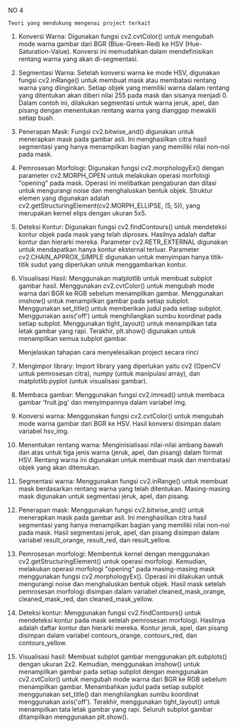 
NO 4

    Teori yang mendukung mengenai project terkait

1. Konversi Warna:
    Digunakan fungsi cv2.cvtColor() untuk mengubah mode warna gambar dari BGR (Blue-Green-Red) ke HSV (Hue-Saturation-Value). Konversi ini memudahkan dalam mendefinisikan rentang warna yang akan di-segmentasi.

2. Segmentasi Warna:
    Setelah konversi warna ke mode HSV, digunakan fungsi cv2.inRange() untuk membuat mask atau membatasi rentang warna yang diinginkan. Setiap objek yang memiliki warna dalam rentang yang ditentukan akan diberi nilai 255 pada mask dan sisanya menjadi 0.
    Dalam contoh ini, dilakukan segmentasi untuk warna jeruk, apel, dan pisang dengan menentukan rentang warna yang dianggap mewakili setiap buah.

3. Penerapan Mask:
    Fungsi cv2.bitwise_and() digunakan untuk menerapkan mask pada gambar asli. Ini menghasilkan citra hasil segmentasi yang hanya menampilkan bagian yang memiliki nilai non-nol pada mask.

4. Pemrosesan Morfologi:
    Digunakan fungsi cv2.morphologyEx() dengan parameter cv2.MORPH_OPEN untuk melakukan operasi morfologi "opening" pada mask. Operasi ini melibatkan pengaburan dan dilasi untuk mengurangi noise dan menghaluskan bentuk objek.
    Struktur elemen yang digunakan adalah cv2.getStructuringElement(cv2.MORPH_ELLIPSE, (5, 5)), yang merupakan kernel elips dengan ukuran 5x5.

5. Deteksi Kontur:
    Digunakan fungsi cv2.findContours() untuk mendeteksi kontur objek pada mask yang telah diproses. Hasilnya adalah daftar kontur dan hierarki mereka.
    Parameter cv2.RETR_EXTERNAL digunakan untuk mendapatkan hanya kontur eksternal terluar.
    Parameter cv2.CHAIN_APPROX_SIMPLE digunakan untuk menyimpan hanya titik-titik sudut yang diperlukan untuk menggambarkan kontur.

6. Visualisasi Hasil:
    Menggunakan matplotlib untuk membuat subplot gambar hasil.
    Menggunakan cv2.cvtColor() untuk mengubah mode warna dari BGR ke RGB sebelum menampilkan gambar.
    Menggunakan imshow() untuk menampilkan gambar pada setiap subplot.
    Menggunakan set_title() untuk memberikan judul pada setiap subplot.
    Menggunakan axis('off') untuk menghilangkan sumbu koordinat pada setiap subplot.
    Menggunakan tight_layout() untuk menampilkan tata letak gambar yang rapi.
    Terakhir, plt.show() digunakan untuk menampilkan semua subplot gambar.

    Menjelaskan tahapan cara menyelesaikan project secara rinci

1. Mengimpor library: Import library yang diperlukan yaitu cv2 (OpenCV untuk pemrosesan citra), numpy (untuk manipulasi array), dan matplotlib.pyplot (untuk visualisasi gambar).

2. Membaca gambar: Menggunakan fungsi cv2.imread() untuk membaca gambar 'fruit.jpg' dan menyimpannya dalam variabel img.

3. Konversi warna: Menggunakan fungsi cv2.cvtColor() untuk mengubah mode warna gambar dari BGR ke HSV. Hasil konversi disimpan dalam variabel hsv_img.

4. Menentukan rentang warna: Menginisialisasi nilai-nilai ambang bawah dan atas untuk tiga jenis warna (jeruk, apel, dan pisang) dalam format HSV. Rentang warna ini digunakan untuk membuat mask dan membatasi objek yang akan ditemukan.

5. Segmentasi warna: Menggunakan fungsi cv2.inRange() untuk membuat mask berdasarkan rentang warna yang telah ditentukan. Masing-masing mask digunakan untuk segmentasi jeruk, apel, dan pisang.

6. Penerapan mask: Menggunakan fungsi cv2.bitwise_and() untuk menerapkan mask pada gambar asli. Ini menghasilkan citra hasil segmentasi yang hanya menampilkan bagian yang memiliki nilai non-nol pada mask. Hasil segmentasi jeruk, apel, dan pisang disimpan dalam variabel result_orange, result_red, dan result_yellow.

7. Pemrosesan morfologi: Membentuk kernel dengan menggunakan cv2.getStructuringElement() untuk operasi morfologi. Kemudian, melakukan operasi morfologi "opening" pada masing-masing mask menggunakan fungsi cv2.morphologyEx(). Operasi ini dilakukan untuk mengurangi noise dan menghaluskan bentuk objek. Hasil mask setelah pemrosesan morfologi disimpan dalam variabel cleaned_mask_orange, cleaned_mask_red, dan cleaned_mask_yellow.

8. Deteksi kontur: Menggunakan fungsi cv2.findContours() untuk mendeteksi kontur pada mask setelah pemrosesan morfologi. Hasilnya adalah daftar kontur dan hierarki mereka. Kontur jeruk, apel, dan pisang disimpan dalam variabel contours_orange, contours_red, dan contours_yellow.

9. Visualisasi hasil: Membuat subplot gambar menggunakan plt.subplots() dengan ukuran 2x2. Kemudian, menggunakan imshow() untuk menampilkan gambar pada setiap subplot dengan menggunakan cv2.cvtColor() untuk mengubah mode warna dari BGR ke RGB sebelum menampilkan gambar. Menambahkan judul pada setiap subplot menggunakan set_title() dan menghilangkan sumbu koordinat menggunakan axis('off'). Terakhir, menggunakan tight_layout() untuk menampilkan tata letak gambar yang rapi. Seluruh subplot gambar ditampilkan menggunakan plt.show().


